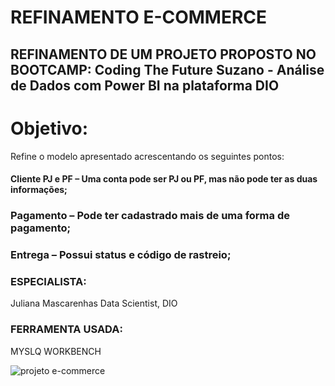# REFINAMENTO E-COMMERCE
## REFINAMENTO DE UM PROJETO PROPOSTO NO BOOTCAMP: Coding The Future Suzano - Análise de Dados com Power BI na plataforma DIO

# Objetivo:
Refine o modelo apresentado acrescentando os seguintes pontos:

#### Cliente PJ e PF – Uma conta pode ser PJ ou PF, mas não pode ter as duas informações;

### Pagamento – Pode ter cadastrado mais de uma forma de pagamento;

### Entrega – Possui status e código de rastreio;

### ESPECIALISTA:
Juliana Mascarenhas
Data Scientist, DIO 
### FERRAMENTA USADA:
  MYSLQ WORKBENCH


![projeto e-commerce ](https://github.com/user-attachments/assets/ab347f8c-c7d8-4845-89d2-53ac771c0abf)
